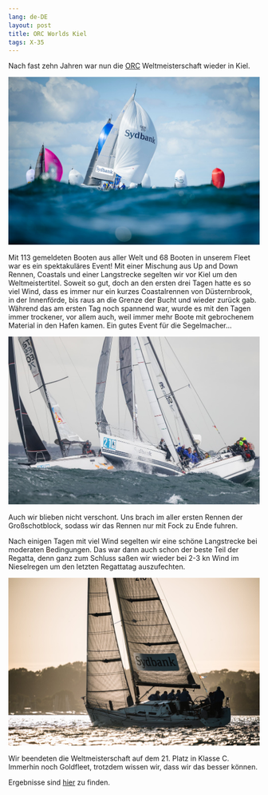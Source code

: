 ```yaml
---
lang: de-DE
layout: post
title: ORC Worlds Kiel
tags: X-35
---
```


Nach fast zehn Jahren war nun die [ORC](https://en.wikipedia.org/wiki/Offshore_Racing_Congress)
Weltmeisterschaft wieder in Kiel. 

![](img/2023-09-18-13-18-15.png)

Mit 113 gemeldeten Booten aus aller Welt und 68 Booten in unserem Fleet war es ein spektakuläres
Event! Mit einer Mischung aus Up and Down Rennen, Coastals und einer Langstrecke segelten wir vor
Kiel um den Weltmeistertitel. Soweit so gut, doch an den ersten drei Tagen hatte es so viel Wind,
dass es immer nur ein kurzes Coastalrennen von Düsternbrook, in der Innenförde, bis raus an die
Grenze der Bucht und wieder zurück gab. Während das am ersten Tag noch spannend war, wurde es mit
den Tagen immer trockener, vor allem auch, weil immer mehr Boote mit gebrochenem Material in den
Hafen kamen. Ein gutes Event für die Segelmacher...

![](img/2023-09-18-13-14-36.png)

Auch wir blieben nicht verschont. Uns brach im aller ersten Rennen der Großschotblock, sodass wir
das Rennen nur mit Fock zu Ende fuhren.

Nach einigen Tagen mit viel Wind segelten wir eine schöne Langstrecke bei moderaten Bedingungen. Das
war dann auch schon der beste Teil der Regatta, denn ganz zum Schluss saßen wir wieder bei 2-3 kn
Wind im Nieselregen um den letzten Regattatag auszufechten. 

![](img/2023-09-18-13-17-59.png)

Wir beendeten die Weltmeisterschaft auf dem 21. Platz in Klasse C. Immerhin noch Goldfleet, trotzdem
wissen wir, dass wir das besser können. 

Ergebnisse sind [hier](https://www.manage2sail.com/en-US/event/orcworlds2023#!/results?classId=63027107-5bbf-4501-b4b7-c3a13c5b0bdd) zu finden.

<!-- ![](img/2023-09-18-13-19-00.png) -->
